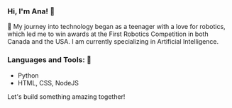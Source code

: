 ### Hi, I'm Ana! 👋

🚀 My journey into technology began as a teenager with a love for robotics, which led me to win awards at the First Robotics Competition in both Canada and the USA. I am currently specializing in Artificial Intelligence.

### Languages and Tools: 🎨
- Python
- HTML, CSS, NodeJS 

Let's build something amazing together! 


<!--
**anacanttu/anacanttu** is a ✨ _special_ ✨ repository because its `README.md` (this file) appears on your GitHub profile.

Here are some ideas to get you started:

- 🔭 I’m currently working on ...
- 🌱 I’m currently learning ...
- 👯 I’m looking to collaborate on ...
- 🤔 I’m looking for help with ...
- 💬 Ask me about ...
- 📫 How to reach me: ...
- 😄 Pronouns: ...
- ⚡ Fun fact: ...
-->
